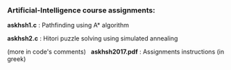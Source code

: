 ### Artificial-Intelligence course assignments:

__askhsh1.c__ : Pathfinding using A* algorithm

__askhsh2.c__ : Hitori puzzle solving using simulated annealing

(more in code's comments)
&nbsp;
__askhsh2017.pdf__ : Assignments instructions (in greek)
